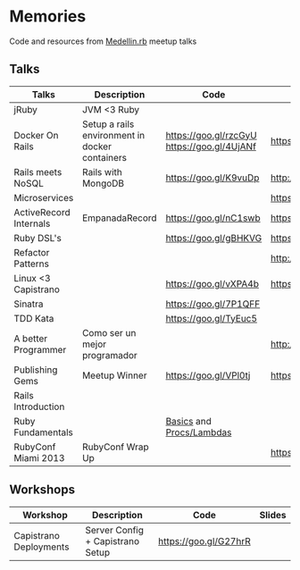 # Memories
Code and resources from [Medellin.rb](http://www.meetup.com/medellin-rb/) meetup talks

## Talks

| Talks                    | Description                      | Code                  | Slides                |
|--------------------------|----------------------------------|-----------------------|-----------------------|
| jRuby                    |  JVM <3 Ruby                     |                       |                       |
| Docker On Rails          | Setup a rails environment in docker containers | https://goo.gl/rzcGyU  https://goo.gl/4UjANf | https://goo.gl/acP81B |
| Rails meets NoSQL        | Rails with MongoDB               | https://goo.gl/K9vuDp | http://goo.gl/qhi1A5  |
| Microservices            |                                  |                       | https://goo.gl/8dqgBc |
| ActiveRecord Internals   | EmpanadaRecord                   | https://goo.gl/nC1swb | https://goo.gl/bVQ251 |
| Ruby DSL's               |                                  | https://goo.gl/gBHKVG | https://goo.gl/xGxLRZ |
| Refactor Patterns        |                                  |                       | http://goo.gl/98QvUo  |
| Linux <3 Capistrano      |                                  | https://goo.gl/vXPA4b | https://goo.gl/LPPZ2e                     |
| Sinatra                  |                                  | https://goo.gl/7P1QFF |                       |
| TDD Kata                 |                                  | https://goo.gl/TyEuc5 |                       |
| A better Programmer      | Como ser un mejor programador    |                       | http://goo.gl/iXrNmA  |
| Publishing Gems          | Meetup Winner                    | https://goo.gl/VPl0tj | https://goo.gl/y8xHEL |
| Rails Introduction       |                                  |                       |                       |
| Ruby Fundamentals        |                                  | [Basics](https://gist.github.com/orendon/15930c5c80c4f39a31f3) and [Procs/Lambdas](https://gist.github.com/orendon/15b824349975f1b1dafc)                        |                       |
| RubyConf Miami 2013      |  RubyConf Wrap Up                |                       | https://goo.gl/ujB50t |
## Workshops

| Workshop                 | Description                      | Code                  | Slides                |
|--------------------------|----------------------------------|-----------------------|-----------------------|
| Capistrano Deployments   | Server Config + Capistrano Setup | https://goo.gl/G27hrR |                       |
